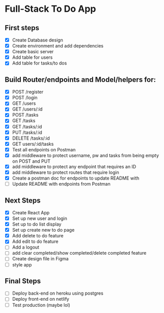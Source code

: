 # Full-Stack To Do App

## First steps

- [x] Create Database design
- [x] Create environment and add dependencies
- [x] Create basic server
- [x] Add table for users
- [x] Add table for tasks/to dos

## Build Router/endpoints and Model/helpers for:

- [x] POST /register
- [x] POST /login
- [x] GET /users
- [x] GET /users/:id
- [x] POST /tasks
- [x] GET /tasks
- [x] GET /tasks/:id
- [x] PUT /tasks/:id
- [x] DELETE /tasks/:id
- [x] GET users/:id/tasks
- [x] Test all endpoints on Postman
- [x] add middleware to protect username, pw and tasks from being empty on POST and PUT
- [x] add middleware to protect any endpoint that requires an ID
- [x] add middleware to protect routes that require login
- [x] Create a postman doc for endpoints to update README with
- [ ] Update README with endpoints from Postman

## Next Steps

- [x] Create React App
- [x] Set up new user and login
- [x] Set up to do list display
- [x] Set up create new to do page
- [x] Add delete to do feature
- [x] Add edit to do feature
- [ ] Add a logout
- [ ] add clear completed/show completed/delete completed feature
- [ ] Create design file in Figma
- [ ] style app

## Final Steps

- [ ] Deploy back-end on heroku using postgres
- [ ] Deploy front-end on netlify
- [ ] Test production (maybe lol)
